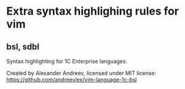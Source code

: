 # Extra syntax highlighing rules for vim

## bsl, sdbl

Syntax highlighting for 1C Enterprise languages.

Created by Alexander Andreev, licensed under MIT license:
https://github.com/andreevlex/vim-language-1c-bsl
